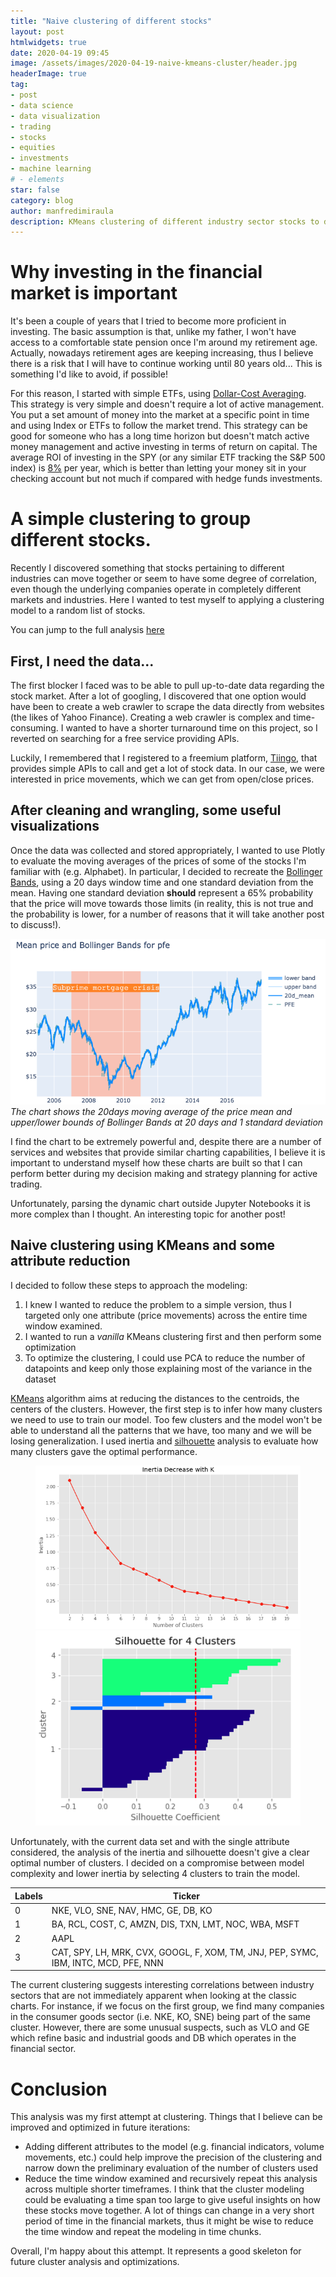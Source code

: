 ```yaml
---
title: "Naive clustering of different stocks"
layout: post
htmlwidgets: true 
date: 2020-04-19 09:45
image: /assets/images/2020-04-19-naive-kmeans-cluster/header.jpg
headerImage: true
tag:
- post
- data science
- data visualization
- trading
- stocks
- equities
- investments
- machine learning
# - elements
star: false
category: blog
author: manfredimiraula
description: KMeans clustering of different industry sector stocks to demonstrate correlation between stocks from different industry sectors
---
```


# Why investing in the financial market is important
It's been a couple of years that I tried to become more proficient in investing. The basic assumption is that, unlike my father, I won't have access to a comfortable state pension once I'm around my retirement age. Actually, nowadays retirement ages are keeping increasing, thus I believe there is a risk that I will have to continue working until 80 years old... This is something I'd like to avoid, if possible!
 
For this reason, I started with simple ETFs, using [Dollar-Cost Averaging][dca]. This strategy is very simple and doesn't require a lot of active management. You put a set amount of money into the market at a specific point in time and using Index or ETFs to follow the market trend. This strategy can be good for someone who has a long time horizon but doesn't match active money management and active investing in terms of return on capital. The average ROI of investing in the SPY (or any similar ETF tracking the S&P 500 index) is [8%][spy] per year, which is better than letting your money sit in your checking account but not much if compared with hedge funds investments.

# A simple clustering to group different stocks.
Recently I discovered something that stocks pertaining to different industries can move together or seem to have some degree of correlation, even though the underlying companies operate in completely different markets and industries. Here I wanted to test myself to applying a clustering model to a random list of stocks.
 
You can jump to the full analysis [here][git]

## First, I need the data...
The first blocker I faced was to be able to pull up-to-date data regarding the stock market. After a lot of googling, I discovered that one option would have been to create a web crawler to scrape the data directly from websites (the likes of Yahoo Finance). Creating a web crawler is complex and time-consuming. I wanted to have a shorter turnaround time on this project, so I reverted on searching for a free service providing APIs.
 
Luckily, I remembered that I registered to a freemium platform, [Tiingo][tiingo], that provides simple APIs to call and get a lot of stock data. In our case, we were interested in price movements, which we can get from open/close prices.

## After cleaning and wrangling, some useful visualizations
Once the data was collected and stored appropriately, I wanted to use Plotly to evaluate the moving averages of the prices of some of the stocks I'm familiar with (e.g. Alphabet). In particular, I decided to recreate the [Bollinger Bands][bb], using a 20 days window time and one standard deviation from the mean. Having one standard deviation **should** represent a 65% probability that the price will move towards those limits (in reality, this is not true and the probability is lower, for a number of reasons that it will take another post to discuss!).
 
![Pfizer Bollinger Bands ](/assets/images/2020-04-19-naive-kmeans-cluster/pfe-bollinger.jpg)*The chart shows the 20days moving average of the price mean and upper/lower bounds of Bollinger Bands at 20 days and 1 standard deviation*

I find the chart to be extremely powerful and, despite there are a number of services and websites that provide similar charting capabilities, I believe it is important to understand myself how these charts are built so that I can perform better during my decision making and strategy planning for active trading.
 
Unfortunately, parsing the dynamic chart outside Jupyter Notebooks it is more complex than I thought. An interesting topic for another post!

## Naive clustering using KMeans and some attribute reduction
I decided to follow these steps to approach the modeling:
1. I knew I wanted to reduce the problem to a simple version, thus I targeted only one attribute (price movements) across the entire time window examined.
2. I wanted to run a *vanilla* KMeans clustering first and then perform some optimization
3. To optimize the clustering, I could use PCA to reduce the number of datapoints and keep only those explaining most of the variance in the dataset

[KMeans][km] algorithm aims at reducing the distances to the centroids, the centers of the clusters. However, the first step is to infer how many clusters we need to use to train our model. Too few clusters and the model won't be able to understand all the patterns that we have, too many and we will be losing generalization. I used inertia and [silhouette][sh] analysis to evaluate how many clusters gave the optimal performance.

<p float="left">
<figure>
  <img src="/assets/images/2020-04-19-naive-kmeans-cluster/inertia.jpg" width="500" alt="Elbow method for selecting clusters" /> 
  <img src="/assets/images/2020-04-19-naive-kmeans-cluster/silhouette.jpg" width="500" alt="SA" /> 
  <!-- <figcaption>Analysis of inertia</figcaption> -->
  </figure>
</p>

Unfortunately, with the current data set and with the single attribute considered, the analysis of the inertia and silhouette doesn't give a clear optimal number of clusters. I decided on a compromise between model complexity and lower inertia by selecting 4 clusters to train the model.

| Labels  | Ticker  | 
|---|---|
| 0 | NKE,  VLO, SNE,  NAV,  HMC,  GE,  DB,  KO |
| 1 | BA,  RCL,  COST,  C,  AMZN,  DIS,  TXN,  LMT,  NOC,  WBA,  MSFT |
| 2 | AAPL |
| 3 | CAT,  SPY,  LH,  MRK,  CVX,  GOOGL,  F,  XOM,  TM,  JNJ,  PEP,  SYMC,  IBM,  INTC,  MCD,  PFE,  NNN |

The current clustering suggests interesting correlations between industry sectors that are not immediately apparent when looking at the classic charts. For instance, if we focus on the first group, we find many companies in the consumer goods sector (i.e. NKE, KO, SNE) being part of the same cluster. However, there are some unusual suspects, such as VLO and GE which refine basic and industrial goods and DB which operates in the financial sector.

# Conclusion
This analysis was my first attempt at clustering. Things that I believe can be improved and optimized in future iterations: 
 - Adding different attributes to the model (e.g. financial indicators, volume movements, etc.) could help improve the precision of the clustering and narrow down the preliminary evaluation of the number of clusters used
 - Reduce the time window examined and recursively repeat this analysis across multiple shorter timeframes. I think that the cluster modeling could be evaluating a time span too large to give useful insights on how these stocks move together. A lot of things can change in a very short period of time in the financial markets, thus it might be wise to reduce the time window and repeat the modeling in time chunks.

Overall, I'm happy about this attempt. It represents a good skeleton for future cluster analysis and optimizations.




[dca]: https://www.fool.com/investing/dollar-cost-averaging-what-investors-need-to-know.aspx
[spy]: https://www.investopedia.com/ask/answers/042415/what-average-annual-return-sp-500.asp
[tiingo]: https://api.tiingo.com/documentation/general/connecting
[git]: https://github.com/manfredimiraula/portfolio/blob/master/clustering-stocks/financial-market-stock-clustering.ipynb
[bb]: https://en.wikipedia.org/wiki/Bollinger_Bands
[km]: https://scikit-learn.org/stable/modules/clustering.html#k-means
[sh]: https://scikit-learn.org/stable/modules/clustering.html#silhouette-coefficient